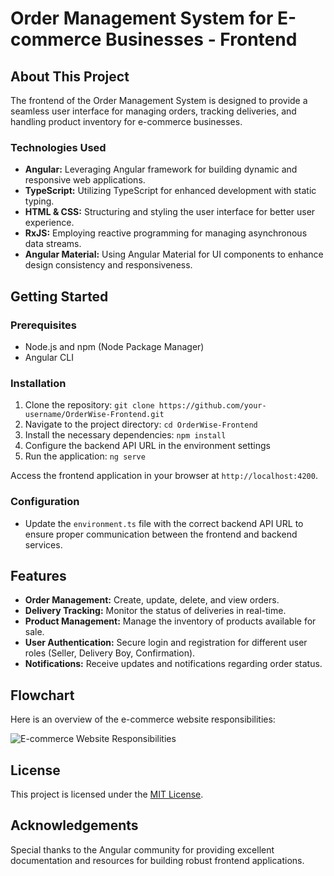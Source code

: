 # Order Management System for E-commerce Businesses - Frontend

## About This Project

The frontend of the Order Management System is designed to provide a seamless user interface for managing orders, tracking deliveries, and handling product inventory for e-commerce businesses.

### Technologies Used

- **Angular:** Leveraging Angular framework for building dynamic and responsive web applications.
- **TypeScript:** Utilizing TypeScript for enhanced development with static typing.
- **HTML & CSS:** Structuring and styling the user interface for better user experience.
- **RxJS:** Employing reactive programming for managing asynchronous data streams.
- **Angular Material:** Using Angular Material for UI components to enhance design consistency and responsiveness.

## Getting Started

### Prerequisites

- Node.js and npm (Node Package Manager)
- Angular CLI

### Installation

1. Clone the repository: `git clone https://github.com/your-username/OrderWise-Frontend.git`
2. Navigate to the project directory: `cd OrderWise-Frontend`
3. Install the necessary dependencies: `npm install`
4. Configure the backend API URL in the environment settings
5. Run the application: `ng serve`

Access the frontend application in your browser at `http://localhost:4200`.

### Configuration

- Update the `environment.ts` file with the correct backend API URL to ensure proper communication between the frontend and backend services.

## Features

- **Order Management:** Create, update, delete, and view orders.
- **Delivery Tracking:** Monitor the status of deliveries in real-time.
- **Product Management:** Manage the inventory of products available for sale.
- **User Authentication:** Secure login and registration for different user roles (Seller, Delivery Boy, Confirmation).
- **Notifications:** Receive updates and notifications regarding order status.

## Flowchart

Here is an overview of the e-commerce website responsibilities:

![E-commerce Website Responsibilities](<img width="2145" alt="Untitled" src="https://github.com/khalilfarouqi/OrderWise-Front/assets/85711688/4f0608a8-2658-473c-95a5-f6938390a0a9">
)

## License

This project is licensed under the [MIT License]([LICENSE](https://github.com/khalilfarouqi/OrderWise-Front/blob/master/LICENSE)).

## Acknowledgements

Special thanks to the Angular community for providing excellent documentation and resources for building robust frontend applications.

